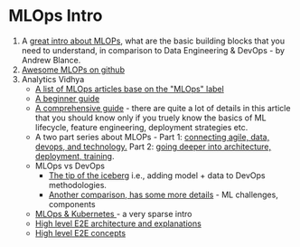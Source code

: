 # MLOps Intro

1. A [great intro about MLOPs](https://betterprogramming.pub/mlops-and-mlflops-795781d17989), what are the basic building blocks that you need to understand, in comparison to Data Engineering & DevOps - by Andrew Blance.
2. [Awesome MLOPs on github](https://github.com/visenger/awesome-mlops)
3. Analytics Vidhya
   * [A list of MLOps articles base on the "MLOps" label](https://medium.com/analytics-vidhya/tagged/mlops)
   * [A beginner guide](https://www.analyticsvidhya.com/blog/2021/06/mlops-a-beginners-guide-to-machine-learning-operations/)
   * [A comprehensive guide](https://www.analyticsvidhya.com/blog/2021/06/mlops-a-beginners-guide-to-machine-learning-operations/) - there are quite a lot of details in this article that you should know only if you truely know the basics of ML lifecycle, feature engineering, deployment strategies etc.
   * A two part series about MLOPs - Part 1: [connecting agile, data, devops, and  technology.](https://www.analyticsvidhya.com/blog/2022/02/mlops-part-1-revealing-the-approach-behind-mlops/) Part 2: [going deeper into architecture, deployment, training](https://www.analyticsvidhya.com/blog/2022/02/workflow-of-mlops-part-2-model-building/).
   * MLOps vs DevOps&#x20;
     * [The tip of the iceberg](https://www.analyticsvidhya.com/blog/2022/09/how-is-mlops-different-from-devops/) i.e., adding model + data to DevOps methodologies.
     * [Another comparison, has some more details](https://www.analyticsvidhya.com/blog/2020/11/mlops-the-why-and-the-what/) - ML challenges, components
   * [MLOps & Kubernetes ](https://www.analyticsvidhya.com/blog/2022/09/mlops-and-use-of-kubernetes/) - a very sparse intro
   * [High level E2E architecture and explanations](https://www.analyticsvidhya.com/blog/2023/02/mlops-end-to-end-mlops-architecture-and-workflow/)
   * [High level E2E concepts](https://www.analyticsvidhya.com/blog/2021/07/deepdive-into-the-emerging-concpet-of-machine-learning-operations-or-mlops/)
